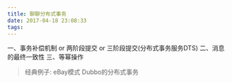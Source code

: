 ```yaml
---
title: 聊聊分布式事务
date: 2017-04-18 23:08:33
tags:
---
```


一、事务补偿机制 or 两阶段提交 or 三阶段提交(分布式事务服务DTS)
二、消息的最终一致性
三、等幂操作

>经典例子: eBay模式 Dubbo的分布式事务

<!--more-->